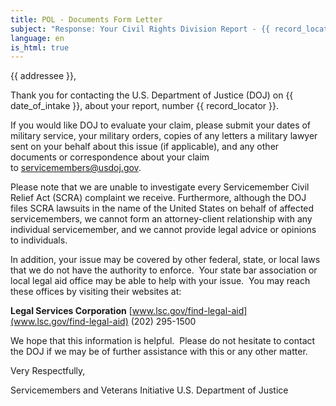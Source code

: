 ```yaml
---
title: POL - Documents Form Letter
subject: "Response: Your Civil Rights Division Report - {{ record_locator }} from the {{ section_name }} Section"
language: en
is_html: true
---
```

{{ addressee }},

Thank you for contacting the U.S. Department of Justice (DOJ) on {{ date_of_intake }}, about your report, number {{ record_locator }}.

If you would like DOJ to evaluate your claim, please submit your dates of military service, your military orders, copies of any letters a military lawyer sent on your behalf about this issue (if applicable), and any other documents or correspondence about your claim to servicemembers@usdoj.gov.

Please note that we are unable to investigate every Servicemember Civil Relief Act (SCRA) complaint we receive.  Furthermore, although the DOJ files SCRA lawsuits in the name of the United States on behalf of affected servicemembers, we cannot form an attorney-client relationship with any individual servicemember, and we cannot provide legal advice or opinions to individuals.

In addition, your issue may be covered by other federal, state, or local laws that we do not have the authority to enforce.  Your state bar association or local legal aid office may be able to help with your issue.  You may reach these offices by visiting their websites at:

**Legal Services Corporation**
[www.lsc.gov/find-legal-aid](www.lsc.gov/find-legal-aid)
(202) 295-1500

We hope that this information is helpful.  Please do not hesitate to contact the DOJ if we may be of further assistance with this or any other matter.

Very Respectfully,

Servicemembers and Veterans Initiative
U.S. Department of Justice
